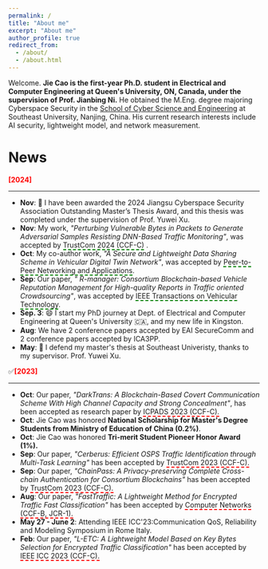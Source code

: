 ```yaml
---
permalink: /
title: "About me"
excerpt: "About me"
author_profile: true
redirect_from: 
  - /about/
  - /about.html
---
```


Welcome. **Jie Cao is the first-year Ph.D. student in Electrical and Computer Engineering at Queen's University, ON, Canada, under the supervision of Prof. Jianbing Ni.** He obtained the M.Eng. degree majoring Cyberspace Security in the [School of Cyber Science and Engineering](https://cyber.seu.edu.cn/) at Southeast University, Nanjing, China. His current research interests include AI security, lightweight model, and network measurement.

# News
**<font color=red>[2024]</font>**

_________________
- **Nov**: 🎉 I have been awarded the 2024 Jiangsu Cyberspace Security Association Outstanding Master’s Thesis Award, and this thesis was completed under the supervision of Prof. Yuwei Xu. 
- **Nov**: My work, *"Perturbing Vulnerable Bytes in Packets to Generate Adversarial Samples Resisting DNN-Based Traffic Monitoring"*, was accepted by <span style="border-bottom: 2px dashed green;">TrustCom 2024 (CCF-C)</span> .
- **Oct**: My co-author work, *"A Secure and Lightweight Data Sharing Scheme in Vehicular Digital Twin Network"*,  was accepted by <span style="border-bottom: 2px dashed green;">Peer-to-Peer Networking and Applications</span>.
- **Sep**: Our paper, *" R-manager: Consortium Blockchain-based Vehicle Reputation Management for High-quality Reports in Traffic oriented Crowdsourcing"*, was accepted by <span style="border-bottom: 2px dashed green;">IEEE Transactions on Vehicular Technology</span>.
- **Sep. 3**: 😄 I start my PhD journey at Dept. of Electrical and Computer Engineering at Queen's University 🇨🇦, and my new life in Kingston.
- **Aug**: We have 2 conference papers accepted by EAI SecureComm and 2 conference papers accepted by ICA3PP.
- **May**: 🎉 I defend my master's thesis at Southeast Univeristy, thanks to my supervisor. Prof. Yuwei Xu.



✅**<font color=red>[2023]</font>**

_________________

- **Oct**: Our paper, *"DarkTrans: A Blockchain-Based Covert Communication Scheme With High Channel Capacity and Strong Concealment"*, has been accepted as research paper by <span style="border-bottom: 2px dashed red;">ICPADS 2023 (CCF-C).</span>
- **Oct**: Jie Cao was honored **National Scholarship for Master's Degree Students from Ministry of Education of China (0.2%)**.
- **Oct**: Jie Cao was honored **Tri-merit Student Pioneer Honor Award (1%).**
- **Sep**: Our paper, *"Cerberus: Efficient OSPS Traffic Identification through Multi-Task Learning"* has been accepted by <span style="border-bottom: 2px dashed red;">TrustCom 2023 (CCF-C).</span>
- **Sep**: Our paper, *"ChainPass: A Privacy-preserving Complete Cross-chain Authentication for Consortium Blockchains"* has been accepted by <span style="border-bottom: 2px dashed red;">TrustCom 2023 (CCF-C).</span>
- **Aug**: Our paper, *"FastTraffic: A Lightweight Method for Encrypted Traffic Fast Classification"* has been accepted by <span style="border-bottom: 2px dashed red;">Computer Networks (CCF-B, JCR-1).</span>
- **May 27 - June 2**: Attending IEEE ICC'23:Communication QoS, Reliability and Modeling Symposium in Rome Italy.
- **Feb**: Our paper, *"$L$-ETC: A Lightweight Model Based on Key Bytes Selection for Encrypted Traffic Classification"* has been accepted by <span style="border-bottom: 2px dashed red;">IEEE ICC 2023 (CCF-C).</span>


<script type="text/javascript" id="clstr_globe" src="//clustrmaps.com/globe.js?d=b44O6LE5ZfMLdyYd3wr2eSM7l77QzByXoF8f01sY9Os"></script>
